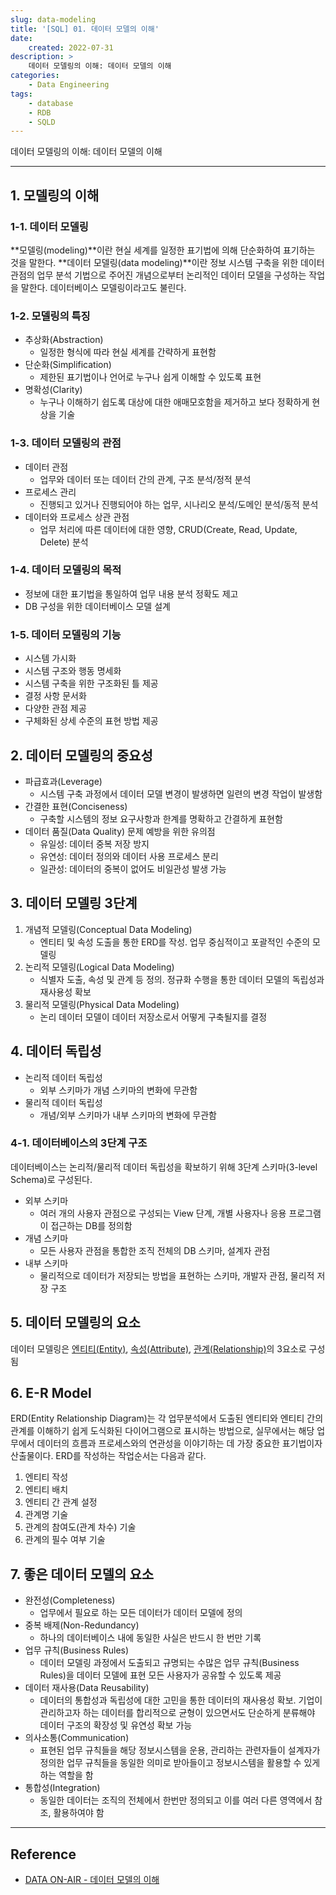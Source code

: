 ```yaml
---
slug: data-modeling
title: '[SQL] 01. 데이터 모델의 이해'
date:
    created: 2022-07-31
description: >
    데이터 모델링의 이해: 데이터 모델의 이해
categories:
    - Data Engineering
tags:
    - database
    - RDB
    - SQLD
---
```


데이터 모델링의 이해: 데이터 모델의 이해  

<!-- more -->

---

## 1. 모델링의 이해

### 1-1. 데이터 모델링

**모델링(modeling)**이란 현실 세계를 일정한 표기법에 의해 단순화하여 표기하는 것을 말한다. **데이터 모델링(data modeling)**이란 정보 시스템 구축을 위한 데이터 관점의 업무 분석 기법으로 주어진 개념으로부터 논리적인 데이터 모델을 구성하는 작업을 말한다. 데이터베이스 모델링이라고도 불린다.  

### 1-2. 모델링의 특징

- 추상화(Abstraction)
    - 일정한 형식에 따라 현실 세계를 간략하게 표현함
- 단순화(Simplification)
    - 제한된 표기법이나 언어로 누구나 쉽게 이해할 수 있도록 표현
- 명확성(Clarity)
    - 누구나 이해하기 쉽도록 대상에 대한 애매모호함을 제거하고 보다 정확하게 현상을 기술

### 1-3. 데이터 모델링의 관점

- 데이터 관점
    - 업무와 데이터 또는 데이터 간의 관계, 구조 분석/정적 분석
- 프로세스 관리
    - 진행되고 있거나 진행되어야 하는 업무, 시나리오 분석/도메인 분석/동적 분석
- 데이터와 프로세스 상관 관점
    - 업무 처리에 따른 데이터에 대한 영향, CRUD(Create, Read, Update, Delete) 분석

### 1-4. 데이터 모델링의 목적

- 정보에 대한 표기법을 통일하여 업무 내용 분석 정확도 제고
- DB 구성을 위한 데이터베이스 모델 설계

### 1-5. 데이터 모델링의 기능

- 시스템 가시화
- 시스템 구조와 행동 명세화
- 시스템 구축을 위한 구조화된 틀 제공
- 결정 사항 문서화
- 다양한 관점 제공
- 구체화된 상세 수준의 표현 방법 제공

## 2. 데이터 모델링의 중요성

- 파급효과(Leverage)
    - 시스템 구축 과정에서 데이터 모델 변경이 발생하면 일련의 변경 작업이 발생함
- 간결한 표현(Conciseness)
    - 구축할 시스템의 정보 요구사항과 한계를 명확하고 간결하게 표현함
- 데이터 품질(Data Quality) 문제 예방을 위한 유의점
    - 유일성: 데이터 중복 저장 방지
    - 유연성: 데이터 정의와 데이터 사용 프로세스 분리
    - 일관성: 데이터의 중복이 없어도 비일관성 발생 가능

## 3. 데이터 모델링 3단계

1. 개념적 모델링(Conceptual Data Modeling)
    - 엔티티 및 속성 도출을 통한 ERD를 작성. 업무 중심적이고 포괄적인 수준의 모델링
1. 논리적 모델링(Logical Data Modeling)
    - 식별자 도출, 속성 및 관계 등 정의. 정규화 수행을 통한 데이터 모델의 독립성과 재사용성 확보
1. 물리적 모델링(Physical Data Modeling)
    - 논리 데이터 모델이 데이터 저장소로서 어떻게 구축될지를 결정

## 4. 데이터 독립성

- 논리적 데이터 독립성
    - 외부 스키마가 개념 스키마의 변화에 무관함
- 물리적 데이터 독립성
    - 개념/외부 스키마가 내부 스키마의 변화에 무관함

### 4-1. 데이터베이스의 3단계 구조

데이터베이스는 논리적/물리적 데이터 독립성을 확보하기 위해 3단계 스키마(3-level Schema)로 구성된다.  

- 외부 스키마
    - 여러 개의 사용자 관점으로 구성되는 View 단계, 개별 사용자나 응용 프로그램이 접근하는 DB를 정의함
- 개념 스키마
    - 모든 사용자 관점을 통합한 조직 전체의 DB 스키마, 설계자 관점
- 내부 스키마
    - 물리적으로 데이터가 저장되는 방법을 표현하는 스키마, 개발자 관점, 물리적 저장 구조

## 5. 데이터 모델링의 요소

데이터 모델링은 [엔티티(Entity)](./2022-08-06-entity_relationship_model.md/#1-엔티티), [속성(Attribute)](./2022-08-06-entity_relationship_model.md/#2-속성), [관계(Relationship)](./2022-08-06-entity_relationship_model.md/#3-관계)의 3요소로 구성됨  

## 6. E-R Model

ERD(Entity Relationship Diagram)는 각 업무분석에서 도출된 엔티티와 엔티티 간의 관계를 이해하기 쉽게 도식화된 다이어그램으로 표시하는 방법으로, 실무에서는 해당 업무에서 데이터의 흐름과 프로세스와의 연관성을 이야기하는 데 가장 중요한 표기법이자 산출물이다. ERD를 작성하는 작업순서는 다음과 같다.  

1. 엔티티 작성
1. 엔티티 배치
1. 엔티티 간 관계 설정
1. 관계명 기술
1. 관계의 참여도(관계 차수) 기술
1. 관계의 필수 여부 기술

## 7. 좋은 데이터 모델의 요소

- 완전성(Completeness)
    - 업무에서 필요로 하는 모든 데이터가 데이터 모델에 정의
- 중복 배제(Non-Redundancy)
    - 하나의 데이터베이스 내에 동일한 사실은 반드시 한 번만 기록
- 업무 규칙(Business Rules)
    - 데이터 모델링 과정에서 도출되고 규명되는 수많은 업무 규칙(Business Rules)을 데이터 모델에 표현 모든 사용자가 공유할 수 있도록 제공
- 데이터 재사용(Data Reusability)
    - 데이터의 통합성과 독립성에 대한 고민을 통한 데이터의 재사용성 확보. 기업이 관리하고자 하는 데이터를 합리적으로 균형이 있으면서도 단순하게 분류해야 데이터 구조의 확장성 및 유연성 확보 가능
- 의사소통(Communication)
    - 표현된 업무 규칙들을 해당 정보시스템을 운용, 관리하는 관련자들이 설계자가 정의한 업무 규칙들을 동일한 의미로 받아들이고 정보시스템을 활용할 수 있게 하는 역할을 함
- 통합성(Integration)
    - 동일한 데이터는 조직의 전체에서 한번만 정의되고 이를 여러 다른 영역에서 참조, 활용하여야 함

---
## Reference
- [DATA ON-AIR - 데이터 모델의 이해](https://dataonair.or.kr/db-tech-reference/d-guide/sql/?pageid=5&mod=document&uid=330)

